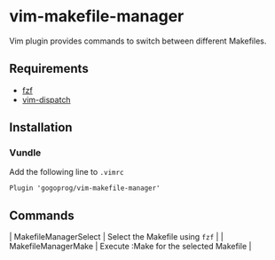# vim-makefile-manager

Vim plugin provides commands to switch between different Makefiles.

## Requirements

  * [fzf](https://github.com/junegunn/fzf)
  * [vim-dispatch](https://github.com/tpope/vim-dispatch)

## Installation

### Vundle

Add the following line to ```.vimrc```

    Plugin 'gogoprog/vim-makefile-manager'

## Commands

 | MakefileManagerSelect | Select the Makefile using `fzf` |
 | MakefileManagerMake | Execute :Make for the selected Makefile |

